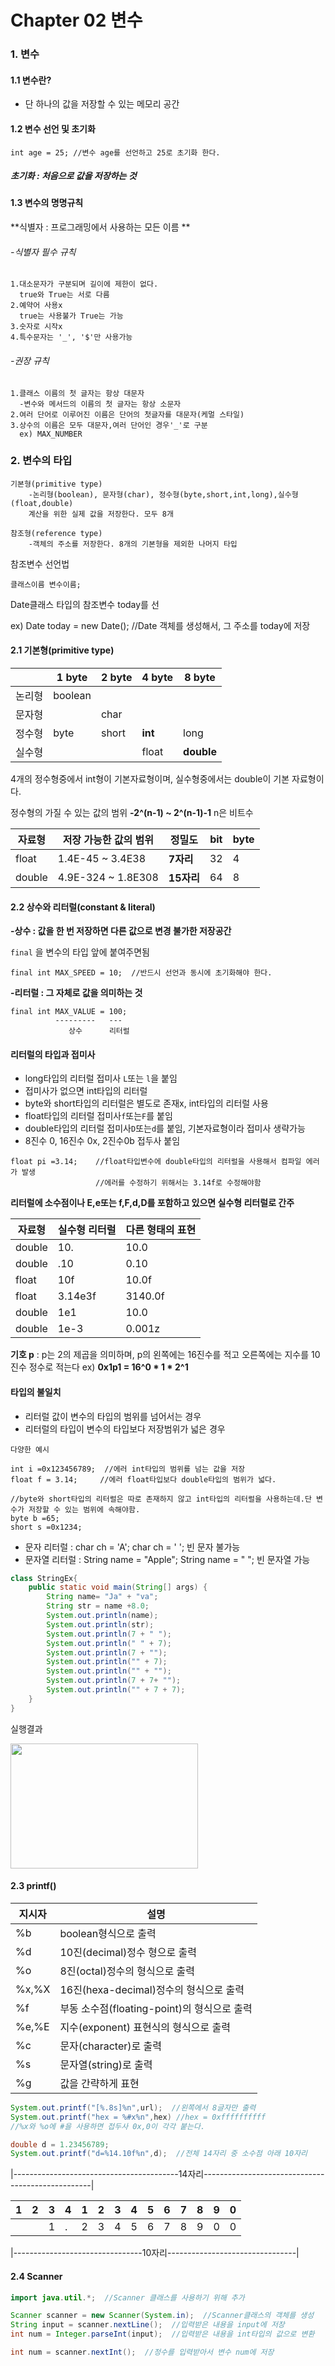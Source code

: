 # Chapter 02 변수

### 1. 변수

#### 1.1 변수란?

- 단 하나의 값을 저장할 수 있는 메모리 공간

#### 1.2 변수 선언 및 초기화

```
int age = 25; //변수 age를 선언하고 25로 초기화 한다.
```

#####  초기화 : 처음으로 값을 저장하는 것

#### 1.3 변수의 명명규칙 

**식별자 : 프로그래밍에서 사용하는 모든 이름 **

###### -식별자 필수 규칙

```
1.대소문자가 구분되며 길이에 제한이 없다.
  true와 True는 서로 다름
2.예약어 사용x
  true는 사용불가 True는 가능
3.숫자로 시작x
4.특수문자는 '_', '$'만 사용가능
```

###### -권장 규칙

```
1.클래스 이름의 첫 글자는 항상 대문자
  -변수와 메서드의 이름의 첫 글자는 항상 소문자
2.여러 단어로 이루어진 이름은 단어의 첫글자를 대문자(케멀 스타일)
3.상수의 이름은 모두 대문자,여러 단어인 경우'_'로 구분
  ex) MAX_NUMBER
```

### 2. 변수의 타입

```
기본형(primitive type)
	-논리형(boolean), 문자형(char), 정수형(byte,short,int,long),실수형(float,double)
	계산을 위한 실제 값을 저장한다. 모두 8개

참조형(reference type)
	-객체의 주소를 저장한다. 8개의 기본형을 제외한 나머지 타입
```

참조변수 선언법

```
클래스이름 변수이름;
```

Date클래스 타입의 참조변수 today를 선

ex) Date today = new Date();     //Date 객체를 생성해서, 그 주소를 today에 저장

#### 2.1 기본형(primitive type)

|        | 1 byte  | 2 byte | 4 byte  | 8 byte     |
| ------ | ------- | ------ | ------- | ---------- |
| 논리형 | boolean |        |         |            |
| 문자형 |         | char   |         |            |
| 정수형 | byte    | short  | **int** | long       |
| 실수형 |         |        | float   | **double** |

4개의 정수형중에서 int형이 기본자료형이며, 실수형중에서는 double이 기본 자료형이다.

정수형의 가질 수 있는 값의 범위 **-2^(n-1) ~ 2^(n-1)-1**     n은 비트수

| 자료형 | 저장 가능한 값의 범위 | 정밀도     | bit  | byte |
| ------ | --------------------- | ---------- | ---- | ---- |
| float  | 1.4E-45 ~ 3.4E38      | **7자리**  | 32   | 4    |
| double | 4.9E-324 ~ 1.8E308    | **15자리** | 64   | 8    |

#### 2.2 상수와 리터럴(constant & literal)

**-상수 : 값을 한 번 저장하면 다른 값으로 변경 불가한 저장공간**

`final` 을 변수의 타입 앞에 붙여주면됨 

```
final int MAX_SPEED = 10;  //반드시 선언과 동시에 초기화해야 한다. 
```

**-리터럴 : 그 자체로 값을 의미하는 것**

```
final int MAX_VALUE = 100;
          ---------   --- 
             상수      리터럴
```

#### 리터럴의 타입과 접미사

- long타입의 리터럴 접미사 `L`또는 `l`을 붙임
- 접미사가 없으면 int타입의 리터럴
- byte와 short타입의 리터럴은 별도로 존재x, int타입의 리터럴 사용
- float타입의 리터럴 접미사`f`또는`F`를 붙임
- double타입의 리터럴 접미사`D`또는`d`를 붙임, 기본자료형이라 접미사 생략가능
- 8진수 0, 16진수 0x, 2진수0b 접두사 붙임

```
float pi =3.14;    //float타입변수에 double타입의 리터럴을 사용해서 컴파일 에러가 발생
			       //에러를 수정하기 위해서는 3.14f로 수정해야함
```

**리터럴에 소수점이나 E,e또는 f,F,d,D를 포함하고 있으면 실수형 리터럴로 간주**

| 자료형 | 실수형 리터럴 | 다른 형태의 표현 |
| ------ | ------------- | ---------------- |
| double | 10.           | 10.0             |
| double | .10           | 0.10             |
| float  | 10f           | 10.0f            |
| float  | 3.14e3f       | 3140.0f          |
| double | 1e1           | 10.0             |
| double | 1e-3          | 0.001z           |

**기호 p** : p는 2의 제곱을 의미하며, p의 왼쪽에는 16진수를 적고 오른쪽에는 지수를 10진수 정수로 적는다 ex) **0x1p1 = 16^0 * 1 * 2^1** 

#### 타입의 불일치

- 리터럴 값이 변수의 타입의 범위를 넘어서는 경우
- 리터럴의 타입이 변수의 타입보다 저장범위가 넓은 경우

```
다양한 예시

int i =0x123456789;  //에러 int타입의 범위를 넘는 값을 저장
float f = 3.14;		//에러 float타입보다 double타입의 범위가 넓다.

//byte와 short타입의 리터럴은 따로 존재하지 않고 int타입의 리터럴을 사용하는데.단 변수가 저장할 수 있는 범위에 속해야함.
byte b =65;
short s =0x1234;
```

- 문자 리터럴 : char ch = 'A';                char ch = ' '; 빈 문자 불가능
- 문자열 리터럴  : String name = "Apple";      String name = " "; 빈 문자열 가능

```java
class StringEx{
    public static void main(String[] args) {
        String name= "Ja" + "va";
        String str = name +8.0;
        System.out.println(name);
        System.out.println(str);
        System.out.println(7 + " ");
        System.out.println(" " + 7);
        System.out.println(7 + "");
        System.out.println("" + 7);
        System.out.println("" + "");
        System.out.println(7 + 7+ "");
        System.out.println("" + 7 + 7);
    }
}
```

실행결과

<img src="https://github.com/GitmasterLJH/java-til/assets/129172593/01a502bb-905e-413b-8173-19ba0ed2d3a5" width="300px" height="200px">



#### 2.3 printf()

| 지시자 | 설명                                        |
| ------ | ------------------------------------------- |
| %b     | boolean형식으로 출력                        |
| %d     | 10진(decimal)정수 형으로 출력               |
| %o     | 8진(octal)정수의 형식으로 출력              |
| %x,%X  | 16진(hexa-decimal)정수의 형식으로 출력      |
| %f     | 부동 소수점(floating-point)의 형식으로 출력 |
| %e,%E  | 지수(exponent) 표현식의 형식으로 출력       |
| %c     | 문자(character)로 출력                      |
| %s     | 문자열(string)로 출력                       |
| %g     | 값을 간략하게 표현                          |

```java
System.out.printf("[%.8s]%n",url);  //왼쪽에서 8글자만 출력
System.out.printf("hex = %#x%n",hex) //hex = 0xffffffffff 
//%x와 %o에 #을 사용하면 접두사 0x,0이 각각 붙는다.
```

```java
double d = 1.23456789;
System.out.printf("d=%14.10f%n",d);  //전체 14자리 중 소수점 아래 10자리
```

|-----------------------------------------14자리--------------------------------------------------|

| 1    | 2    | 3    | 4    | 1    | 2    | 3    | 4    | 5    | 6    | 7    | 8    | 9    | 0    |
| ---- | ---- | ---- | ---- | ---- | ---- | ---- | ---- | ---- | ---- | ---- | ---- | ---- | ---- |
|      |      | 1    | .    | 2    | 3    | 4    | 5    | 6    | 7    | 8    | 9    | 0    | 0    |

​	                    |--------------------------------10자리--------------------------------|

#### 2.4 Scanner

```java
import java.util.*;  //Scanner 클래스를 사용하기 위해 추가

Scanner scanner = new Scanner(System.in);  //Scanner클래스의 객체를 생성
String input = scanner.nextLine();  //입력받은 내용을 input에 저장
int num = Integer.parseInt(input);  //입력받은 내용을 int타입의 값으로 변환

int num = scanner.nextInt();  //정수를 입력받아서 변수 num에 저장
```

